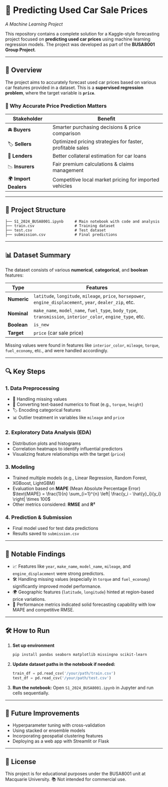 
# 🚗 Predicting Used Car Sale Prices

*A Machine Learning Project*

This repository contains a complete solution for a Kaggle-style forecasting project focused on **predicting used car prices** using machine learning regression models. The project was developed as part of the **BUSA8001 Group Project**.

---

## 📌 Overview

The project aims to accurately forecast used car prices based on various car features provided in a dataset. This is a **supervised regression problem**, where the target variable is **`price`**.

### 🎯 Why Accurate Price Prediction Matters

| Stakeholder           | Benefit                                                   |
| --------------------- | --------------------------------------------------------- |
| 🚘 **Buyers**         | Smarter purchasing decisions & price comparison           |
| 🏷️ **Sellers**       | Optimized pricing strategies for faster, profitable sales |
| 🏦 **Lenders**        | Better collateral estimation for car loans                |
| 📉 **Insurers**       | Fair premium calculations & claims management             |
| 🌍 **Import Dealers** | Competitive local market pricing for imported vehicles    |

---

## 📁 Project Structure

```
├── S1_2024_BUSA8001.ipynb     # Main notebook with code and analysis
├── train.csv                  # Training dataset
├── test.csv                   # Test dataset
├── submission.csv             # Final predictions
```

---

## 📊 Dataset Summary

The dataset consists of various **numerical**, **categorical**, and **boolean** features:

| Type        | Features                                                                                                     |
| ----------- | ------------------------------------------------------------------------------------------------------------ |
| **Numeric** | `latitude`, `longitude`, `mileage`, `price`, `horsepower`, `engine_displacement`, `year`, `dealer_zip`, etc. |
| **Nominal** | `make_name`, `model_name`, `fuel_type`, `body_type`, `transmission`, `interior_color`, `engine_type`, etc.   |
| **Boolean** | `is_new`                                                                                                     |
| **Target**  | `price` (car sale price)                                                                                     |

Missing values were found in features like `interior_color`, `mileage`, `torque`, `fuel_economy`, etc., and were handled accordingly.

---

## 🔍 Key Steps

### 1. **Data Preprocessing**

* 🧼 Handling missing values
* 🔁 Converting text-based numerics to float (e.g., `torque`, `height`)
* 🏷️ Encoding categorical features
* 📊 Outlier treatment in variables like `mileage` and `price`

### 2. **Exploratory Data Analysis (EDA)**

* Distribution plots and histograms
* Correlation heatmaps to identify influential predictors
* Visualizing feature relationships with the target (`price`)

### 3. **Modeling**

* Trained multiple models (e.g., Linear Regression, Random Forest, XGBoost, LightGBM)
* Evaluation based on **MAPE** (Mean Absolute Percentage Error)
  $\text{MAPE} = \frac{1}{n} \sum_{i=1}^{n} \left| \frac{y_i - \hat{y}_i}{y_i} \right| \times 100$
* Other metrics considered: **RMSE** and **R²**

### 4. **Prediction & Submission**

* Final model used for test data predictions
* Results saved to `submission.csv`

---

## 📌 Notable Findings

* 📈 Features like `year`, `make_name`, `model_name`, `mileage`, and `engine_displacement` were strong predictors.
* 🛠️ Handling missing values (especially in `torque` and `fuel_economy`) significantly improved model performance.
* 🌍 Geographic features (`latitude`, `longitude`) hinted at region-based price variations.
* 🏁 Performance metrics indicated solid forecasting capability with low MAPE and competitive RMSE.

---

## 🛠️ How to Run

1. **Set up environment**

   ```bash
   pip install pandas seaborn matplotlib missingno scikit-learn
   ```

2. **Update dataset paths in the notebook if needed:**

   ```python
   train_df = pd.read_csv('/your/path/train.csv')
   test_df = pd.read_csv('/your/path/test.csv')
   ```

3. **Run the notebook:**
   Open `S1_2024_BUSA8001.ipynb` in Jupyter and run cells sequentially.

---

## 🧠 Future Improvements

* Hyperparameter tuning with cross-validation
* Using stacked or ensemble models
* Incorporating geospatial clustering features
* Deploying as a web app with Streamlit or Flask

---

## 📎 License

This project is for educational purposes under the BUSA8001 unit at Macquarie University.
📚 Not intended for commercial use.

